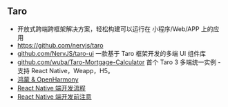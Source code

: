 ## Taro 
- 开放式跨端跨框架解决方案，轻松构建可以运行在 小程序/Web/APP 上的应用
- https://github.com/nervjs/taro
- [github.com/NervJS/taro-ui](https://github.com/NervJS/taro-ui) 一款基于 Taro 框架开发的多端 UI 组件库
- [github.com/wuba/Taro-Mortgage-Calculator](https://github.com/wuba/Taro-Mortgage-Calculator) 首个 Taro 3 多端统一实例 - 支持 React Native，Weapp，H5。
- [鸿蒙 & OpenHarmony](https://nervjs.github.io/taro-docs/docs/harmony)
- [React Native 端开发流程](https://nervjs.github.io/taro-docs/docs/react-native)
- [React Native 端开发前注意](https://nervjs.github.io/taro-docs/docs/react-native-remind)